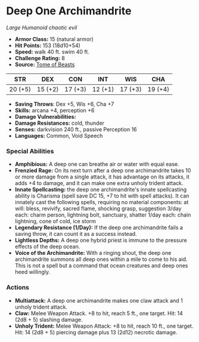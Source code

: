 # Deep One Archimandrite

*Large* *Humanoid* *chaotic evil*

- **Armor Class:** 15 (natural armor)
- **Hit Points:** 153 (18d10+54)
- **Speed:** walk 40 ft. swim 40 ft.
- **Challenge Rating:** 8
- **Source:** [Tome of Beasts](https://koboldpress.com/kpstore/product/tome-of-beasts-for-5th-edition-print/)

| STR | DEX | CON | INT | WIS | CHA |
| --- | --- | --- | --- | --- | --- |
| 20 (+5) | 15 (+2) | 17 (+3) | 12 (+1) | 17 (+3) | 19 (+4) |

- **Saving Throws**: Dex +5, Wis +6, Cha +7
- **Skills:** arcana +4, perception +6
- **Damage Vulnerabilities:** 
- **Damage Resistances:** cold, thunder
- **Senses:** darkvision 240 ft., passive Perception 16
- **Languages:** Common, Void Speech
### Special Abilities
- **Amphibious:** A deep one can breathe air or water with equal ease.
- **Frenzied Rage:** On its next turn after a deep one archimandrite takes 10 or more damage from a single attack, it has advantage on its attacks, it adds +4 to damage, and it can make one extra unholy trident attack.
- **Innate Spellcasting:** the deep one archimandrite's innate spellcasting ability is Charisma (spell save DC 15, +7 to hit with spell attacks). It can innately cast the following spells, requiring no material components:  at will: bless, revivify, sacred flame, shocking grasp, suggestion  3/day each: charm person, lightning bolt, sanctuary, shatter  1/day each: chain lightning, cone of cold, ice storm
- **Legendary Resistance (1/Day):** If the deep one archimandrite fails a saving throw, it can count it as a success instead.
- **Lightless Depths:** A deep one hybrid priest is immune to the pressure effects of the deep ocean.
- **Voice of the Archimandrite:** With a ringing shout, the deep one archimandrite summons all deep ones within a mile to come to his aid. This is not a spell but a command that ocean creatures and deep ones heed willingly.
### Actions
- **Multiattack:** A deep one archimandrite makes one claw attack and 1 unholy trident attack.
- **Claw:** Melee Weapon Attack. +8 to hit, reach 5 ft., one target. Hit: 14 (2d8 + 5) slashing damage.
- **Unholy Trident:** Melee Weapon Attack: +8 to hit, reach 10 ft., one target. Hit: 14 (2d8 + 5) piercing damage plus 13 (2d12) necrotic damage.
